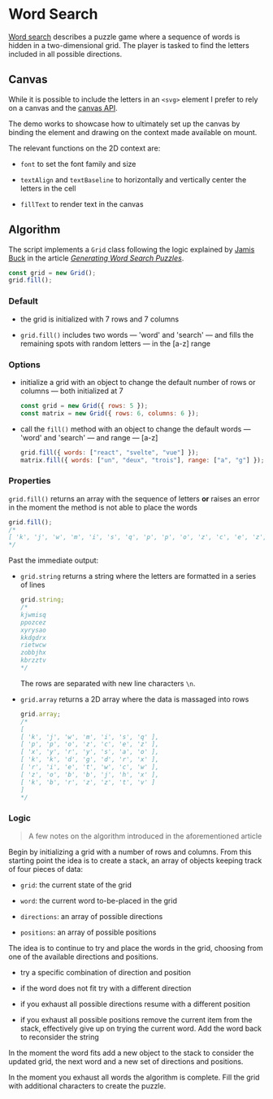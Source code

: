 # Word Search

[Word search](https://en.wikipedia.org/wiki/Word_search) describes a puzzle game where a sequence of words is hidden in a two-dimensional grid. The player is tasked to find the letters included in all possible directions.

## Canvas

While it is possible to include the letters in an `<svg>` element I prefer to rely on a canvas and the [canvas API](https://developer.mozilla.org/en-US/docs/Web/API/Canvas_API).

The demo works to showcase how to ultimately set up the canvas by binding the element and drawing on the context made available on mount.

The relevant functions on the 2D context are:

- `font` to set the font family and size

- `textAlign` and `textBaseline` to horizontally and vertically center the letters in the cell

- `fillText` to render text in the canvas

## Algorithm

The script implements a `Grid` class following the logic explained by [Jamis Buck](https://twitter.com/jamis) in the article [_Generating Word Search Puzzles_](https://weblog.jamisbuck.org/2015/9/26/generating-word-search-puzzles.html).

```js
const grid = new Grid();
grid.fill();
```

### Default

- the grid is initialized with 7 rows and 7 columns

- `grid.fill()` includes two words — 'word' and 'search' — and fills the remaining spots with random letters — in the [a-z] range

### Options

- initialize a grid with an object to change the default number of rows or columns — both initialized at 7

  ```js
  const grid = new Grid({ rows: 5 });
  const matrix = new Grid({ rows: 6, columns: 6 });
  ```

- call the `fill()` method with an object to change the default words — 'word' and 'search' — and range — [a-z]

  ```js
  grid.fill({ words: ["react", "svelte", "vue"] });
  matrix.fill({ words: ["un", "deux", "trois"], range: ["a", "g"] });
  ```

### Properties

`grid.fill()` returns an array with the sequence of letters **or** raises an error in the moment the method is not able to place the words

```js
grid.fill();
/*
[ 'k', 'j', 'w', 'm', 'i', 's', 'q', 'p', 'p', 'o', 'z', 'c', 'e', 'z', 'x', 'y', 'r', 'y', 's', 'a', 'o', 'k', 'k', 'd', 'g', 'd', 'r', 'x', 'r', 'i', 'e', 't', 'w', 'c', 'w', 'z', 'o', 'b', 'b', 'j', 'h', 'x', 'k', 'b', 'r', 'z', 'z', 't', 'v' ]
*/
```

Past the immediate output:

- `grid.string` returns a string where the letters are formatted in a series of lines

  ```js
  grid.string;
  /*
  kjwmisq
  ppozcez
  xyrysao
  kkdgdrx
  rietwcw
  zobbjhx
  kbrzztv
  */
  ```

  The rows are separated with new line characters `\n`.

- `grid.array` returns a 2D array where the data is massaged into rows

  ```js
  grid.array;
  /*
  [
  [ 'k', 'j', 'w', 'm', 'i', 's', 'q' ],
  [ 'p', 'p', 'o', 'z', 'c', 'e', 'z' ],
  [ 'x', 'y', 'r', 'y', 's', 'a', 'o' ],
  [ 'k', 'k', 'd', 'g', 'd', 'r', 'x' ],
  [ 'r', 'i', 'e', 't', 'w', 'c', 'w' ],
  [ 'z', 'o', 'b', 'b', 'j', 'h', 'x' ],
  [ 'k', 'b', 'r', 'z', 'z', 't', 'v' ]
  ]
  */
  ```

### Logic

> A few notes on the algorithm introduced in the aforementioned article

Begin by initializing a grid with a number of rows and columns. From this starting point the idea is to create a stack, an array of objects keeping track of four pieces of data:

- `grid`: the current state of the grid

- `word`: the current word to-be-placed in the grid

- `directions`: an array of possible directions

- `positions`: an array of possible positions

The idea is to continue to try and place the words in the grid, choosing from one of the available directions and positions.

- try a specific combination of direction and position

- if the word does not fit try with a different direction

- if you exhaust all possible directions resume with a different position

- if you exhaust all possible positions remove the current item from the stack, effectively give up on trying the current word. Add the word back to reconsider the string

In the moment the word fits add a new object to the stack to consider the updated grid, the next word and a new set of directions and positions.

In the moment you exhaust all words the algorithm is complete. Fill the grid with additional characters to create the puzzle.
